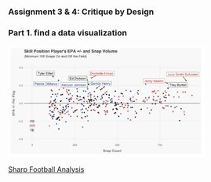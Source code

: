 ### Assignment 3 & 4: Critique by Design

### Part 1. find a data visualization

<img src="part1viz.png" width="400"/>

[Sharp Football Analysis]([https://angusmf1.github.io/portfolio/kingcountydemo1.html](https://www.sharpfootballanalysis.com/analysis/epa-plus-minus-jj-watt-juju-smith-schuster/)https://www.sharpfootballanalysis.com/analysis/epa-plus-minus-jj-watt-juju-smith-schuster/)
